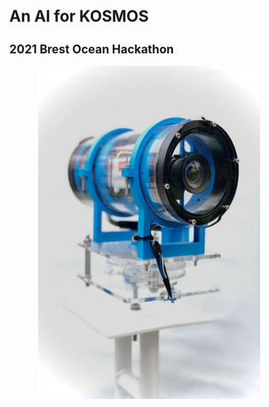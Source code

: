 # An AI for KOSMOS
## 2021 Brest Ocean Hackathon

<p align="center">
<img src="KOSMOS.jpg" style="vertical-align:middle" width="400" height='600' class='center' alt='logo'>
</p>
